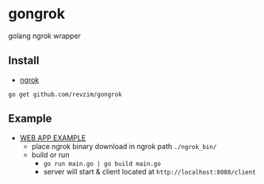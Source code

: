 # gongrok
golang ngrok wrapper


## Install

 -  [ngrok](https://ngrok.com/download)
```
go get github.com/revzim/gongrok
```

## Example
- [WEB APP EXAMPLE](https://github.com/revzim/gongrok/example/webapp)
  - place ngrok binary download in ngrok path ```./ngrok_bin/```
  - build or run
    - ```go run main.go | go build main.go```
    - server will start & client located at ```http://localhost:8080/client```

